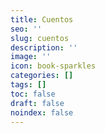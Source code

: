 ```yaml
---
title: Cuentos
seo: ''
slug: cuentos
description: ''
image: ''
icon: book-sparkles
categories: []
tags: []
toc: false
draft: false
noindex: false
---
```


